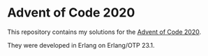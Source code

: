 # Advent of Code 2020

This repository contains my solutions for the [Advent of Code
2020](https://adventofcode.com/2020).

They were developed in Erlang on Erlang/OTP 23.1.
